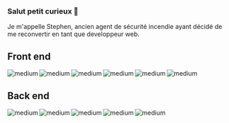 ### Salut petit curieux 👋

<p> 
Je m'appelle Stephen, ancien agent de sécurité incendie ayant décidé de me reconvertir en tant que developpeur web. </br>
</p>
<h2> Front end </h2>
<img align="left" alt="medium" src="https://img.shields.io/badge/-HTML5-%23E44D27?style=for-the-badge&logo=html5&logoColor=ffffff" />
<img align="left" alt="medium" src="https://img.shields.io/badge/JAVASCRIPT-323330?style=for-the-badge&logo=javascript&logoColor=F7DF1E" />
<img align="left" alt="medium" src="https://img.shields.io/badge/-CSS3-%231572B6?style=for-the-badge&logo=css3" />
<img align="left" alt="medium" src="https://img.shields.io/badge/SASS-6a0b88?style=for-the-badge&logo=SASS" />
<img align="left" alt="medium" src="https://img.shields.io/badge/Bootstrap-563D7C?style=for-the-badge&logo=bootstrap&logoColor=white" />
<img align="left" alt="medium" src="https://img.shields.io/badge/Vue.js-35495E?style=for-the-badge&logo=vue.js&logoColor=4FC08D" /> </br>


<h2> Back end </h2>


<img align="left" alt="medium" src="https://img.shields.io/badge/php-%23777BB4.svg?style=for-the-badge&logo=php&logoColor=white" />
<img align="left" alt="medium" src="https://img.shields.io/badge/laravel-ffffff?style=for-the-badge&logo=laravel" />
<img align="left" alt="medium" src="https://img.shields.io/badge/lumen-f6a36f?style=for-the-badge&logo=lumen" />
<img align="left" alt="medium" src="https://img.shields.io/badge/adminer-10ef4c?style=for-the-badge&logo=adminer" />
<img align="left" alt="medium" src="https://img.shields.io/badge/MySQL-00000F?style=for-the-badge&logo=mysql&logoColor=white" />
